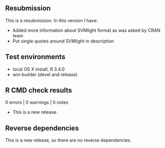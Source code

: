 ## Resubmission
This is a resubmission. In this version I have:

* Added more information about SVMlight format as was asked by CRAN team
* Put single quotes around SVMlight in description

## Test environments
* local OS X install, R 3.4.0
* win-builder (devel and release)

## R CMD check results

0 errors | 0 warnings | 0 notes

* This is a new release.

## Reverse dependencies

This is a new release, so there are no reverse dependencies.
